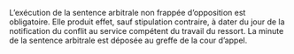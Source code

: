 L’exécution de la sentence arbitrale non frappée d’opposition est obligatoire.
Elle produit effet, sauf stipulation contraire, à dater du jour de la notification du conflit au service compétent du travail du ressort.
La minute de la sentence arbitrale est déposée au greffe de la cour d’appel.